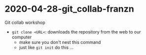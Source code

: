 # 2020-04-28-git_collab-franzn
Git collab workshop

- `git clone <URL<`:    downloads the repository from the web to our computer
    - make sure you don't nest this command
    - just like `git init` do this ...



